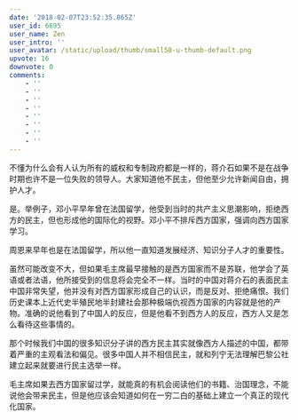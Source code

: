 ```yaml
---
date: '2018-02-07T23:52:35.865Z'
user_id: 6695
user_name: Zen
user_intro: ''
user_avatar: /static/upload/thumb/small50-u-thumb-default.png
upvote: 16
downvote: 0
comments:
    - ''
    - ''
    - ''
    - ''
    - ''
    - ''
    - ''
    - ''
---
```


不懂为什么会有人认为所有的威权和专制政府都是一样的，蒋介石如果不是在战争时期也许不是一位失败的领导人。大家知道他不民主，但他至少允许新闻自由，拥护人才。  

是。举例子，邓小平早年曾在法国留学，他受到当时的共产主义思潮影响，拒绝西方的民主，但也形成他的国际化的视野。邓小平不排斥西方国家，强调向西方国家学习。

周恩来早年也是在法国留学，所以他一直知道发展经济、知识分子人才的重要性。

虽然可能改变不大，但如果毛主席最早接触的是西方国家而不是苏联，他学会了英语或者法语，他所接受到的信息将会完全不一样。当时的中国对蒋介石的表面民主中国非常失望，他并没有对西方国家形成自己的认识，而是反对、拒绝痛恨。我们历史课本上近代史半殖民地半封建社会那种极端仇视西方国家的内容就是他的产物。准确的说他看到了中国人的反应，但是他看不到西方人的反应，西方人又是怎么看待这些事情的。

那个时候我们中国的很多知识分子讲的西方民主其实就像西方人描述的中国，都带着严重的主观看法和偏见。很多中国人并不相信民主，就和列宁无法理解巴黎公社建立起来就要进行民主选举一样。

毛主席如果去西方国家留过学，就能真的有机会阅读他们的书籍、治国理念，不能说他会带来民主，但是他应该会知道如何在一穷二白的基础上建立一个真正的现代化国家。

